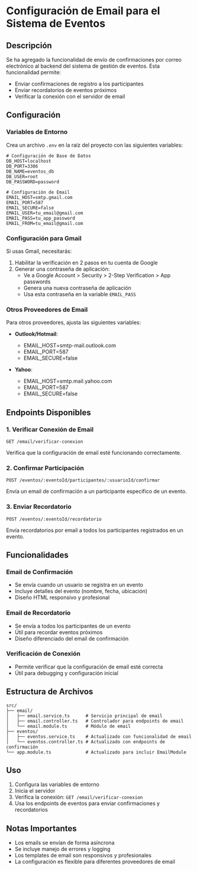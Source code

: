 # Configuración de Email para el Sistema de Eventos

## Descripción

Se ha agregado la funcionalidad de envío de confirmaciones por correo electrónico al backend del sistema de gestión de eventos. Esta funcionalidad permite:

- Enviar confirmaciones de registro a los participantes
- Enviar recordatorios de eventos próximos
- Verificar la conexión con el servidor de email

## Configuración

### Variables de Entorno

Crea un archivo `.env` en la raíz del proyecto con las siguientes variables:

```env
# Configuración de Base de Datos
DB_HOST=localhost
DB_PORT=3306
DB_NAME=eventos_db
DB_USER=root
DB_PASSWORD=password

# Configuración de Email
EMAIL_HOST=smtp.gmail.com
EMAIL_PORT=587
EMAIL_SECURE=false
EMAIL_USER=tu_email@gmail.com
EMAIL_PASS=tu_app_password
EMAIL_FROM=tu_email@gmail.com
```

### Configuración para Gmail

Si usas Gmail, necesitarás:

1. Habilitar la verificación en 2 pasos en tu cuenta de Google
2. Generar una contraseña de aplicación:
   - Ve a Google Account > Security > 2-Step Verification > App passwords
   - Genera una nueva contraseña de aplicación
   - Usa esta contraseña en la variable `EMAIL_PASS`

### Otros Proveedores de Email

Para otros proveedores, ajusta las siguientes variables:

- **Outlook/Hotmail**: 
  - EMAIL_HOST=smtp-mail.outlook.com
  - EMAIL_PORT=587
  - EMAIL_SECURE=false

- **Yahoo**: 
  - EMAIL_HOST=smtp.mail.yahoo.com
  - EMAIL_PORT=587
  - EMAIL_SECURE=false

## Endpoints Disponibles

### 1. Verificar Conexión de Email
```
GET /email/verificar-conexion
```
Verifica que la configuración de email esté funcionando correctamente.

### 2. Confirmar Participación
```
POST /eventos/:eventoId/participantes/:usuarioId/confirmar
```
Envía un email de confirmación a un participante específico de un evento.

### 3. Enviar Recordatorio
```
POST /eventos/:eventoId/recordatorio
```
Envía recordatorios por email a todos los participantes registrados en un evento.

## Funcionalidades

### Email de Confirmación
- Se envía cuando un usuario se registra en un evento
- Incluye detalles del evento (nombre, fecha, ubicación)
- Diseño HTML responsivo y profesional

### Email de Recordatorio
- Se envía a todos los participantes de un evento
- Útil para recordar eventos próximos
- Diseño diferenciado del email de confirmación

### Verificación de Conexión
- Permite verificar que la configuración de email esté correcta
- Útil para debugging y configuración inicial

## Estructura de Archivos

```
src/
├── email/
│   ├── email.service.ts      # Servicio principal de email
│   ├── email.controller.ts   # Controlador para endpoints de email
│   └── email.module.ts       # Módulo de email
├── eventos/
│   ├── eventos.service.ts    # Actualizado con funcionalidad de email
│   └── eventos.controller.ts # Actualizado con endpoints de confirmación
└── app.module.ts             # Actualizado para incluir EmailModule
```

## Uso

1. Configura las variables de entorno
2. Inicia el servidor
3. Verifica la conexión: `GET /email/verificar-conexion`
4. Usa los endpoints de eventos para enviar confirmaciones y recordatorios

## Notas Importantes

- Los emails se envían de forma asíncrona
- Se incluye manejo de errores y logging
- Los templates de email son responsivos y profesionales
- La configuración es flexible para diferentes proveedores de email
